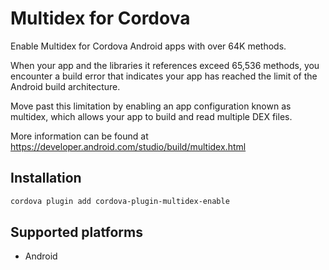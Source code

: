 # Multidex for Cordova

Enable Multidex for Cordova Android apps with over 64K methods.

When your app and the libraries it references exceed 65,536 methods, you encounter a build error that indicates your app has reached the limit of the Android build architecture.

Move past this limitation by enabling an app configuration known as multidex, which allows your app to build and read multiple DEX files.

More information can be found at https://developer.android.com/studio/build/multidex.html

## Installation

```bash
cordova plugin add cordova-plugin-multidex-enable
```

## Supported platforms

* Android
